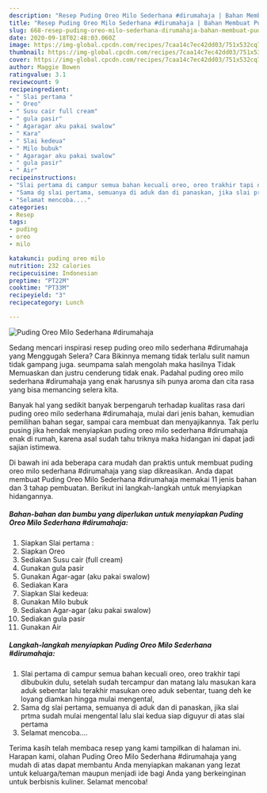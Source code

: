 ```yaml
---
description: "Resep Puding Oreo Milo Sederhana #dirumahaja | Bahan Membuat Puding Oreo Milo Sederhana #dirumahaja Yang Bisa Manjain Lidah"
title: "Resep Puding Oreo Milo Sederhana #dirumahaja | Bahan Membuat Puding Oreo Milo Sederhana #dirumahaja Yang Bisa Manjain Lidah"
slug: 668-resep-puding-oreo-milo-sederhana-dirumahaja-bahan-membuat-puding-oreo-milo-sederhana-dirumahaja-yang-bisa-manjain-lidah
date: 2020-09-18T02:48:03.060Z
image: https://img-global.cpcdn.com/recipes/7caa14c7ec42dd03/751x532cq70/puding-oreo-milo-sederhana-dirumahaja-foto-resep-utama.jpg
thumbnail: https://img-global.cpcdn.com/recipes/7caa14c7ec42dd03/751x532cq70/puding-oreo-milo-sederhana-dirumahaja-foto-resep-utama.jpg
cover: https://img-global.cpcdn.com/recipes/7caa14c7ec42dd03/751x532cq70/puding-oreo-milo-sederhana-dirumahaja-foto-resep-utama.jpg
author: Maggie Bowen
ratingvalue: 3.1
reviewcount: 9
recipeingredient:
- " Slai pertama "
- " Oreo"
- " Susu cair full cream"
- " gula pasir"
- " Agaragar aku pakai swalow"
- " Kara"
- " Slai kedeua"
- " Milo bubuk"
- " Agaragar aku pakai swalow"
- " gula pasir"
- " Air"
recipeinstructions:
- "Slai pertama di campur semua bahan kecuali oreo, oreo trakhir tapi dibubukin dulu, setelah sudah tercampur dan matang lalu masukan kara aduk sebentar lalu terakhir masukan oreo aduk sebentar, tuang deh ke loyang diamkan hingga mulai mengental,"
- "Sama dg slai pertama, semuanya di aduk dan di panaskan, jika slai prtma sudah mulai mengental lalu slai kedua siap diguyur di atas slai pertama"
- "Selamat mencoba...."
categories:
- Resep
tags:
- puding
- oreo
- milo

katakunci: puding oreo milo 
nutrition: 232 calories
recipecuisine: Indonesian
preptime: "PT22M"
cooktime: "PT33M"
recipeyield: "3"
recipecategory: Lunch

---
```



![Puding Oreo Milo Sederhana #dirumahaja](https://img-global.cpcdn.com/recipes/7caa14c7ec42dd03/751x532cq70/puding-oreo-milo-sederhana-dirumahaja-foto-resep-utama.jpg)

Sedang mencari inspirasi resep puding oreo milo sederhana #dirumahaja yang Menggugah Selera? Cara Bikinnya memang tidak terlalu sulit namun tidak gampang juga. seumpama salah mengolah maka hasilnya Tidak Memuaskan dan justru cenderung tidak enak. Padahal puding oreo milo sederhana #dirumahaja yang enak harusnya sih punya aroma dan cita rasa yang bisa memancing selera kita.

Banyak hal yang sedikit banyak berpengaruh terhadap kualitas rasa dari puding oreo milo sederhana #dirumahaja, mulai dari jenis bahan, kemudian pemilihan bahan segar, sampai cara membuat dan menyajikannya. Tak perlu pusing jika hendak menyiapkan puding oreo milo sederhana #dirumahaja enak di rumah, karena asal sudah tahu triknya maka hidangan ini dapat jadi sajian istimewa.




Di bawah ini ada beberapa cara mudah dan praktis untuk membuat puding oreo milo sederhana #dirumahaja yang siap dikreasikan. Anda dapat membuat Puding Oreo Milo Sederhana #dirumahaja memakai 11 jenis bahan dan 3 tahap pembuatan. Berikut ini langkah-langkah untuk menyiapkan hidangannya.

<!--inarticleads1-->

##### Bahan-bahan dan bumbu yang diperlukan untuk menyiapkan Puding Oreo Milo Sederhana #dirumahaja:

1. Siapkan  Slai pertama :
1. Siapkan  Oreo
1. Sediakan  Susu cair (full cream)
1. Gunakan  gula pasir
1. Gunakan  Agar-agar (aku pakai swalow)
1. Sediakan  Kara
1. Siapkan  Slai kedeua:
1. Gunakan  Milo bubuk
1. Sediakan  Agar-agar (aku pakai swalow)
1. Sediakan  gula pasir
1. Gunakan  Air




<!--inarticleads2-->

##### Langkah-langkah menyiapkan Puding Oreo Milo Sederhana #dirumahaja:

1. Slai pertama di campur semua bahan kecuali oreo, oreo trakhir tapi dibubukin dulu, setelah sudah tercampur dan matang lalu masukan kara aduk sebentar lalu terakhir masukan oreo aduk sebentar, tuang deh ke loyang diamkan hingga mulai mengental,
1. Sama dg slai pertama, semuanya di aduk dan di panaskan, jika slai prtma sudah mulai mengental lalu slai kedua siap diguyur di atas slai pertama
1. Selamat mencoba....




Terima kasih telah membaca resep yang kami tampilkan di halaman ini. Harapan kami, olahan Puding Oreo Milo Sederhana #dirumahaja yang mudah di atas dapat membantu Anda menyiapkan makanan yang lezat untuk keluarga/teman maupun menjadi ide bagi Anda yang berkeinginan untuk berbisnis kuliner. Selamat mencoba!
